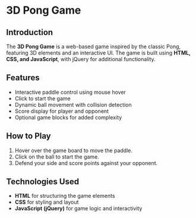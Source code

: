 # 3D Pong Game

## Introduction
The **3D Pong Game** is a web-based game inspired by the classic Pong, featuring 3D elements and an interactive UI. The game is built using **HTML, CSS, and JavaScript**, with jQuery for additional functionality.


## Features
- Interactive paddle control using mouse hover
- Click to start the game
- Dynamic ball movement with collision detection
- Score display for player and opponent
- Optional game blocks for added complexity


## How to Play
1. Hover over the game board to move the paddle.
2. Click on the ball to start the game.
3. Defend your side and score points against your opponent.


## Technologies Used
- **HTML** for structuring the game elements
- **CSS** for styling and layout
- **JavaScript (jQuery)** for game logic and interactivity

